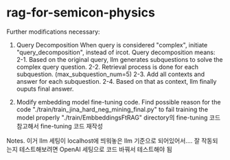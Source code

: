 # rag-for-semicon-physics

Further modifications necessary:
1. Query Decomposition
   When query is considered "complex", initiate "query_decomposition", instead of ircot.
  Query decomposition means:
  2-1. Based on the original query, llm generates subquestions to solve the complex query question.
  2-2. Retrieval process is done for each subquestion. (max_subquestion_num=5)
  2-3. Add all contexts and answer for each subquestion.
  2-4. Based on that as context, llm finally ouputs final answer.

2. Modify embedding model fine-tuning code.
  Find possible reason for the code "./train/train_jina_hard_neg_mining_final.py" to fail training the model properly
  "./train/EmbbeddingsFtRAG" directory의 fine-tuning 코드 참고해서 fine-tuning 코드 재작성

Notes.
이거 llm 세팅이 localhost에 띄워놓은 llm 기준으로 되어있어서....
잘 작동되는지 테스트해보려면 OpenAI 세팅으로 코드 바꿔서 테스트해야 됨
